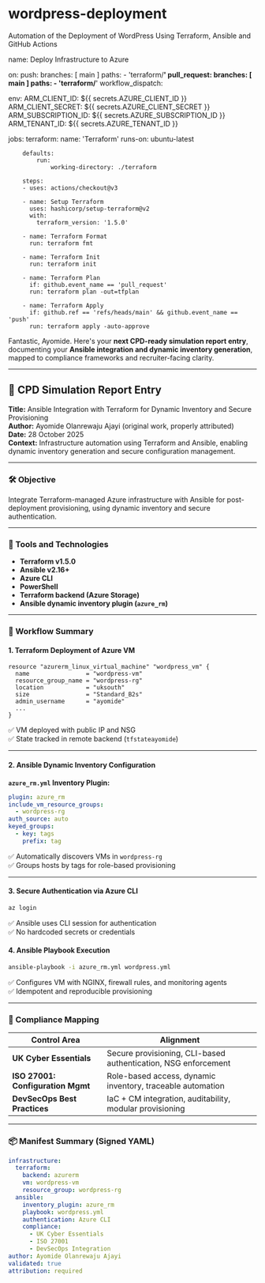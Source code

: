 # wordpress-deployment
Automation of the Deployment of WordPress Using Terraform, Ansible and GitHub Actions

name: Deploy Infrastructure to Azure

on:
    push:
        branches: [ main ]
        paths:
            - 'terraform/**'
    pull_request:
        branches: [ main ]
        paths:
            - 'terraform/**'
    workflow_dispatch:

env:
    ARM_CLIENT_ID: ${{ secrets.AZURE_CLIENT_ID }}
    ARM_CLIENT_SECRET: ${{ secrets.AZURE_CLIENT_SECRET }}
    ARM_SUBSCRIPTION_ID: ${{ secrets.AZURE_SUBSCRIPTION_ID }}
    ARM_TENANT_ID: ${{ secrets.AZURE_TENANT_ID }}

jobs:
    terraform:
        name: 'Terraform'
        runs-on: ubuntu-latest

        defaults:
            run:
                working-directory: ./terraform

        steps:
        - uses: actions/checkout@v3

        - name: Setup Terraform
          uses: hashicorp/setup-terraform@v2
          with:
            terraform_version: '1.5.0'

        - name: Terraform Format
          run: terraform fmt 

        - name: Terraform Init
          run: terraform init

        - name: Terraform Plan
          if: github.event_name == 'pull_request'
          run: terraform plan -out=tfplan

        - name: Terraform Apply
          if: github.ref == 'refs/heads/main' && github.event_name == 'push'
          run: terraform apply -auto-approve



Fantastic, Ayomide. Here's your **next CPD-ready simulation report entry**, documenting your **Ansible integration and dynamic inventory generation**, mapped to compliance frameworks and recruiter-facing clarity.

---

## 🧾 CPD Simulation Report Entry  
**Title:** Ansible Integration with Terraform for Dynamic Inventory and Secure Provisioning  
**Author:** Ayomide Olanrewaju Ajayi (original work, properly attributed)  
**Date:** 28 October 2025  
**Context:** Infrastructure automation using Terraform and Ansible, enabling dynamic inventory generation and secure configuration management.

---

### 🛠️ Objective  
Integrate Terraform-managed Azure infrastructure with Ansible for post-deployment provisioning, using dynamic inventory and secure authentication.

---

### 🔧 Tools and Technologies  
- **Terraform v1.5.0**  
- **Ansible v2.16+**  
- **Azure CLI**  
- **PowerShell**  
- **Terraform backend (Azure Storage)**  
- **Ansible dynamic inventory plugin (`azure_rm`)**

---

### 🧩 Workflow Summary

#### 1. **Terraform Deployment of Azure VM**
```hcl
resource "azurerm_linux_virtual_machine" "wordpress_vm" {
  name                = "wordpress-vm"
  resource_group_name = "wordpress-rg"
  location            = "uksouth"
  size                = "Standard_B2s"
  admin_username      = "ayomide"
  ...
}
```

✅ VM deployed with public IP and NSG  
✅ State tracked in remote backend (`tfstateayomide`)

---

#### 2. **Ansible Dynamic Inventory Configuration**

**`azure_rm.yml` Inventory Plugin:**
```yaml
plugin: azure_rm
include_vm_resource_groups:
  - wordpress-rg
auth_source: auto
keyed_groups:
  - key: tags
    prefix: tag
```

✅ Automatically discovers VMs in `wordpress-rg`  
✅ Groups hosts by tags for role-based provisioning

---

#### 3. **Secure Authentication via Azure CLI**
```powershell
az login
```

✅ Ansible uses CLI session for authentication  
✅ No hardcoded secrets or credentials



#### 4. **Ansible Playbook Execution**
```bash
ansible-playbook -i azure_rm.yml wordpress.yml
```

✅ Configures VM with NGINX, firewall rules, and monitoring agents  
✅ Idempotent and reproducible provisioning

---

### 🔐 Compliance Mapping

| Control Area                     | Alignment                                                                 |
|----------------------------------|---------------------------------------------------------------------------|
| **UK Cyber Essentials**          | Secure provisioning, CLI-based authentication, NSG enforcement            |
| **ISO 27001: Configuration Mgmt**| Role-based access, dynamic inventory, traceable automation                |
| **DevSecOps Best Practices**     | IaC + CM integration, auditability, modular provisioning                  |

---

### 📦 Manifest Summary (Signed YAML)

```yaml
infrastructure:
  terraform:
    backend: azurerm
    vm: wordpress-vm
    resource_group: wordpress-rg
  ansible:
    inventory_plugin: azure_rm
    playbook: wordpress.yml
    authentication: Azure CLI
    compliance:
      - UK Cyber Essentials
      - ISO 27001
      - DevSecOps Integration
author: Ayomide Olanrewaju Ajayi
validated: true
attribution: required
```

